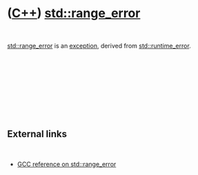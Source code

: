
 

 

 

 

 

([C++](Cpp.md)) [std::range\_error](CppRange_error.md)
========================================================

 

[std::range\_error](CppRange_error.md) is an
[exception](CppException.md), derived from
[std::runtime\_error](CppRuntime_error.md).

 

 

 

 

 

External links
--------------

 

-   [GCC reference on
    std::range\_error](http://gcc.gnu.org/onlinedocs/libstdc++/libstdc++-html-USERS-3.4/classstd_1_1range__error.html)

 

 

 

 

 

 

